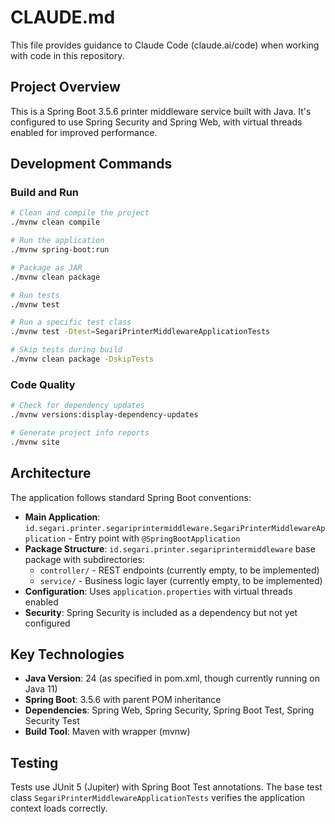# CLAUDE.md

This file provides guidance to Claude Code (claude.ai/code) when working with code in this repository.

## Project Overview

This is a Spring Boot 3.5.6 printer middleware service built with Java. It's configured to use Spring Security and Spring Web, with virtual threads enabled for improved performance.

## Development Commands

### Build and Run
```bash
# Clean and compile the project
./mvnw clean compile

# Run the application
./mvnw spring-boot:run

# Package as JAR
./mvnw clean package

# Run tests
./mvnw test

# Run a specific test class
./mvnw test -Dtest=SegariPrinterMiddlewareApplicationTests

# Skip tests during build
./mvnw clean package -DskipTests
```

### Code Quality
```bash
# Check for dependency updates
./mvnw versions:display-dependency-updates

# Generate project info reports
./mvnw site
```

## Architecture

The application follows standard Spring Boot conventions:

- **Main Application**: `id.segari.printer.segariprintermiddleware.SegariPrinterMiddlewareApplication` - Entry point with `@SpringBootApplication`
- **Package Structure**: `id.segari.printer.segariprintermiddleware` base package with subdirectories:
  - `controller/` - REST endpoints (currently empty, to be implemented)
  - `service/` - Business logic layer (currently empty, to be implemented)
- **Configuration**: Uses `application.properties` with virtual threads enabled
- **Security**: Spring Security is included as a dependency but not yet configured

## Key Technologies

- **Java Version**: 24 (as specified in pom.xml, though currently running on Java 11)
- **Spring Boot**: 3.5.6 with parent POM inheritance
- **Dependencies**: Spring Web, Spring Security, Spring Boot Test, Spring Security Test
- **Build Tool**: Maven with wrapper (mvnw)

## Testing

Tests use JUnit 5 (Jupiter) with Spring Boot Test annotations. The base test class `SegariPrinterMiddlewareApplicationTests` verifies the application context loads correctly.